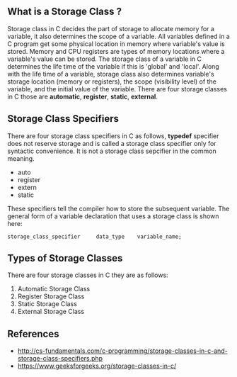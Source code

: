 
## What is a Storage Class ?

Storage class in C decides the part of storage to allocate memory for a variable, it also determines the scope of a variable. All variables defined in a C program get some physical location in memory where variable's value is stored. Memory and CPU registers are types of memory locations where a variable's value can be stored. The storage class of a variable in C determines the life time of the variable if this is 'global' and 'local'. Along with the life time of a variable, storage class also determines variable's storage location (memory or registers), the scope (visibility level) of the variable, and the initial value of the variable. There are four storage classes in C those are **automatic**, **register**, **static**, **external**.

## Storage Class Specifiers

There are four storage class specifiers in C as follows, **typedef** specifier does not reserve storage and is called a storage class specifier only for syntactic convenience. It is not a storage class sepcifier in the common meaning.

- auto
- register
- extern
- static

These specifiers tell the compiler how to store the subsequent variable. The general form of a variable declaration that uses a storage class is shown here:

```
storage_class_specifier     data_type    variable_name;
```

## Types of Storage Classes

There are four storage classes in C they are as follows:

1. Automatic Storage Class
2. Register Storage Class
3. Static Storage Class
4. External Storage Class


## References

- http://cs-fundamentals.com/c-programming/storage-classes-in-c-and-storage-class-specifiers.php
- https://www.geeksforgeeks.org/storage-classes-in-c/